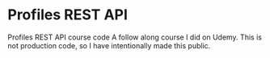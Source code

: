 # Profiles REST API
Profiles REST API course code
A follow along course I did on Udemy. This is not production code, so I have intentionally made this public.
